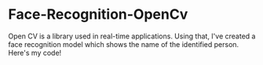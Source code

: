 # Face-Recognition-OpenCv

Open CV is a library used in real-time applications. Using that, I've created a face recognition model which shows the name of the identified person. Here's my code!
